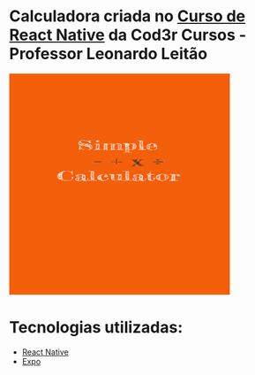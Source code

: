 # Calculadora criada no [Curso de React Native](https://www.udemy.com/course/curso-react-native) da Cod3r Cursos - Professor Leonardo Leitão

<img src="https://raw.githubusercontent.com/juniorlourenco/calculator/master/assets/splash.png" width="400" height="400" />

# Tecnologias utilizadas:
* [React Native](https://reactnative.dev/)
* [Expo](https://expo.io/)

